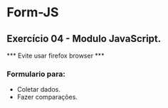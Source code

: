 # Form-JS

## Exercício 04 - Modulo JavaScript.

*** Evite usar firefox browser ***

### Formulario para:

* Coletar dados.
* Fazer comparações.

